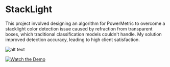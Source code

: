 # StackLight


This project involved designing an algorithm for PowerMetric to overcome a stacklight color detection issue caused by refraction from transparent boxes, which traditional classification models couldn't handle. My solution improved detection accuracy, leading to high client satisfaction.

![alt text](https://github.com/kishanml/StackLight/blob/main/image.gif)

[![Watch the Demo](https://img.shields.io/badge/Watch%20Demo-Click%20Here-blue)](https://raw.githubusercontent.com/kishanml/StackLight/main/demo.mp4)
